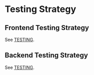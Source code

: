 # Testing Strategy

## Frontend Testing Strategy

See [TESTING](frontend/TESTING.md).

## Backend Testing Strategy
See [TESTING](tx-backend/TESTING.md).

